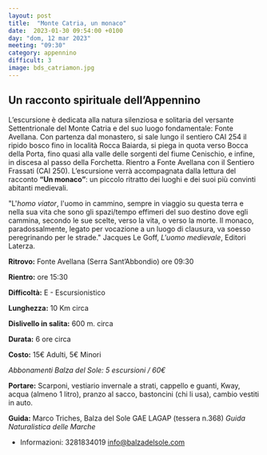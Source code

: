 ```yaml
---
layout: post
title:  "Monte Catria, un monaco"
date:  2023-01-30 09:54:00 +0100
day: "dom, 12 mar 2023"
meeting: "09:30"
category: appennino 
difficult: 3
image: bds_catriamon.jpg
---
```


## Un racconto spirituale dell’Appennino

L’escursione è dedicata alla natura silenziosa e solitaria del versante Settentrionale del Monte Catria e del suo luogo fondamentale: Fonte Avellana. Con partenza dal monastero, si sale lungo il sentiero CAI 254 il ripido bosco fino in località Rocca Baiarda, si piega in quota verso Bocca della Porta, fino quasi alla valle delle sorgenti del fiume Cenischio, e infine, in discesa al passo della Forchetta. Rientro a Fonte Avellana con il Sentiero Frassati (CAI 250). L’escursione verrà accompagnata dalla lettura del racconto **“Un monaco”**: un piccolo ritratto dei luoghi e dei suoi più convinti abitanti medievali. 

"L'*homo viator*, l'uomo in cammino, sempre in viaggio su questa terra e nella sua vita che sono gli spazi/tempo effimeri del suo destino dove egli cammina, secondo le sue scelte, verso la vita, o verso la morte. Il monaco, paradossalmente, legato per vocazione a un luogo di clausura, va soesso peregrinando per le strade."
Jacques Le Goff, *L'uomo medievale*, Editori Laterza.


**Ritrovo:** Fonte Avellana (Serra Sant’Abbondio) ore 09:30

**Rientro:** ore 15:30 

**Difficoltà:** E - Escursionistico

**Lunghezza:** 10 Km circa

**Dislivello in salita:** 600 m. circa

**Durata:** 6 ore circa

**Costo:** 15€ Adulti, 5€ Minori

*Abbonamenti Balza del Sole: 5 escursioni / 60€*

**Portare:** Scarponi, vestiario invernale a strati, cappello e guanti, Kway, acqua (almeno 1 litro), pranzo al sacco, bastoncini (chi li usa), cambio vestiti in auto.

**Guida:** Marco Triches, Balza del Sole GAE LAGAP (tessera n.368)
*Guida Naturalistica delle Marche*
+ Informazioni:    3281834019    info@balzadelsole.com
